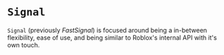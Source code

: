 # `Signal`

`Signal` (previously *FastSignal*) is focused around being a in-between flexibility, ease of use, and being similar to Roblox's internal API with it's own touch.
